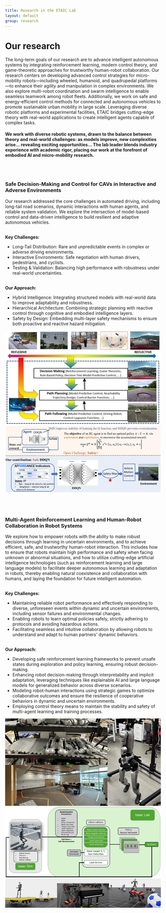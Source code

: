 ```yaml
---
title: Research in the ETAIC Lab
layout: default
group: research
---
```


<div class="row">

# Our research
The long-term goals of our research are to advance intelligent autonomous systems by integrating reinforcement learning, modern control theory, and game-theoretic approaches for trustworthy human-robot collaboration. Our research centers on developing advanced control strategies for micro-mobility robots—including wheeled, humanoid, and quadrupedal platforms—to enhance their agility and manipulation in complex environments. We also explore multi-robot coordination and swarm intelligence to enable seamless teamwork among robot fleets. Additionally, we work on safe and energy-efficient control methods for connected and autonomous vehicles to promote sustainable urban mobility in large scale. Leveraging diverse robotic platforms and experimental facilities, ETAIC bridges cutting-edge theory with real-world applications to create intelligent agents capable of complex tasks.

#### We work with diverse robotic systems, drawn to the balance between theory and real-world challenges: as models improve, new complexities arise... revealing exciting opportunities... The lab leader blends industry experience with academic rigor, placing our work at the forefront of embodied AI and micro-mobility research.
<br>
<br>

</div>

<div class="row">

### Safe Decision-Making and Control for CAVs in Interactive and Adverse Environments

<div class="col-md-7 order-md-1">

Our research addressed the core challenges in automated driving, including long-tail road scenarios, dynamic interactions with human agents, and reliable system validation. We explore the intersection of model-based control and data-driven intelligence to build resilient and adaptive autonomous vehicles.

<br>**Key Challenges:**
- Long-Tail Distribution: Rare and unpredictable events in complex or adverse driving environments.
- Interactive Environments: Safe negotiation with human drivers, pedestrians, and cyclists.
- Testing & Validation: Balancing high performance with robustness under real-world uncertainties.

<br>**Our Approach:**
- Hybrid Intelligence: Integrating structured models with real-world data to improve adaptability and robustness.
- Hierarchical Architecture: Combining strategic planning with reactive control through cognitive and embodied intelligence layers.
- Safety by Design: Embedding multi-layer safety mechanisms to ensure both proactive and reactive hazard mitigation.

</div>
<div class="col-md-5 order-md-2 align-self-center">
<img class="img-fluid" src="/static/img/pub/CAV.jpg" alt="qFit">
<!-- <a href="http://www.ucsf.edu"><img class="inline-block navb-icon" src="/static/img/ucsf_logo_white.svg" alt="University of California, San Francisco (UCSF) logo"></a> -->

</div>
</div>
<div class="row">
<br>
<br><br>



### Multi-Agent Reinforcement Learning and Human-Robot Collaboration in Robot Systems

<div class="col-md-7 order-md-2">

We explore how to empower robots with the ability to make robust decisions through learning in uncertain environments, and to achieve efficient, safe, and trustworthy human-robot interaction. This includes how to ensure that robots maintain high performance and safety when facing unknown or abnormal situations, and how to utilize cutting-edge artificial intelligence technologies (such as reinforcement learning and large language models) to facilitate deeper autonomous learning and adaptation in robots, thereby enabling natural coexistence and collaboration with humans, and laying the foundation for future intelligent automation.

<br>**Key Challenges:**
- Maintaining reliable robot performance and effectively responding to diverse, unforeseen events within dynamic and uncertain environments, including sensor failures and environmental changes.
- Enabling robots to learn optimal policies safely, strictly adhering to protocols and avoiding hazardous actions.
- Facilitating seamless and intuitive collaboration by allowing robots to understand and adapt to human partners' dynamic behaviors.

<br>**Our Approach:**
- Developing safe reinforcement learning frameworks to prevent unsafe states during exploration and policy learning, ensuring robust decision-making.
- Enhancing robot decision-making through interpretability and implicit adaptation, leveraging techniques like explainable AI and large language models for generalized behavior across diverse scenarios.
- Modeling robot-human interactions using strategic games to optimize collaborative outcomes and ensure the resilience of cooperative behaviors in dynamic and uncertain environments.
- Employing control theory means to maintain the stability and safety of multi-agent learning and training processes.
</div>

<div class="col-md-5 order-md-1 align-self-center">
<img class="img-fluid" src="/static/img/pub/robot.jpg" alt="ptp1b">
</div>
</div>
<div class="row">

</div>
